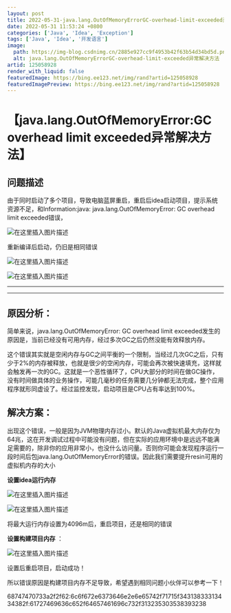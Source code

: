 ```yaml
---
layout: post
title: 2022-05-31-java.lang.OutOfMemoryErrorGC-overhead-limit-exceeded异常解决方法
date: 2022-05-31 11:53:24 +0800
categories: ['Java', 'Idea', 'Exception']
tags: ['Java', 'Idea', '开发语言']
image:
  path: https://img-blog.csdnimg.cn/2885e927cc9f4953b42f63b54d34bd5d.png?x-oss-process=image/resize,m_fixed,h_150
  alt: java.lang.OutOfMemoryErrorGC-overhead-limit-exceeded异常解决方法
artid: 125058928
render_with_liquid: false
featuredImage: https://bing.ee123.net/img/rand?artid=125058928
featuredImagePreview: https://bing.ee123.net/img/rand?artid=125058928
---
```


# 【java.lang.OutOfMemoryError:GC overhead limit exceeded异常解决方法】

## 问题描述

由于同时启动了多个项目，导致电脑蓝屏重启，重启后idea启动项目，提示系统资源不足，和Information:java: java.lang.OutOfMemoryError: GC overhead limit exceeded错误，
  
![在这里插入图片描述](https://i-blog.csdnimg.cn/blog_migrate/b651bd5a0fd792790970c1ec79661f4a.png)
  
重新编译后启动，仍旧是相同错误
  
![在这里插入图片描述](https://i-blog.csdnimg.cn/blog_migrate/1501daa9dc24037b4665f912d1e93a7d.png)
  
![在这里插入图片描述](https://i-blog.csdnimg.cn/blog_migrate/66c0751f6241c17f0dc0dc9abe2b3b4f.png)

---



---

## 原因分析：

简单来说，java.lang.OutOfMemoryError: GC overhead limit exceeded发生的原因是，当前已经没有可用内存，经过多次GC之后仍然没能有效释放内存。
  
这个错误其实就是空闲内存与GC之间平衡的一个限制，当经过几次GC之后，只有少于2%的内存被释放，也就是很少的空闲内存，可能会再次被快速填充，这样就会触发再一次的GC。这就是一个恶性循环了，CPU大部分的时间在做GC操作，没有时间做具体的业务操作，可能几毫秒的任务需要几分钟都无法完成，整个应用程序就形同虚设了。经过监控发现，启动项目是CPU占有率达到100%。

## 解决方案：

出现这个错误，一般是因为JVM物理内存过小。默认的Java虚拟机最大内存仅为64兆，这在开发调试过程中可能没有问题，但在实际的应用环境中是远远不能满足需要的，除非你的应用非常小，也没什么访问量。否则你可能会发现程序运行一段时间后包java.lang.OutOfMemoryError的错误。因此我们需要提升resin可用的虚拟机内存的大小
  
**设置idea运行内存**
  
![在这里插入图片描述](https://i-blog.csdnimg.cn/blog_migrate/60e83b6a496a21f98dfb862a55db70cb.png)
  
![在这里插入图片描述](https://i-blog.csdnimg.cn/blog_migrate/1eb08d6ea8277ed92665cc5d0da97628.png)
  
将最大运行内存设置为4096m后，重启项目，还是相同的错误

**设置构建项目内存**
：
  
![在这里插入图片描述](https://i-blog.csdnimg.cn/blog_migrate/a4214937a3d4e539e7f3b345986b0d0a.png)

设置后重启项目，启动成功！
  
所以错误原因是构建项目内存不足导致，希望遇到相同问题小伙伴可以参考一下！

68747470733a2f2f62:6c6f672e6373646e2e6e65742f71715f34313833313434382f:61727469636c652f64657461696c732f313235303538393238
